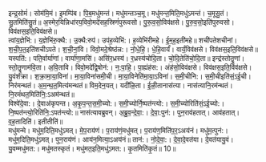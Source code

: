

  
इन्द्र॒सोमं॑। सोम॑मि॒मं। इ॒मम्पि॑ब। पि॒ब॒मधु॑मन्तं। मधु॑मन्तञ्च॒मू। मधु॑मन्त॒मिति॒मधु॑ऽमन्तं। च॒मूसु॒तं। सु॒तमिति॑सु॒तं॥ अ॒स्मेर॒यिन्निधा॑रय॒विवो॒मदे॑सह॒स्रिणं॑पुरूवसो। पु॒रू॒व॒सो॒विव॑क्षसे। पु॒रु॒व॒सो॒इति॑पुरुवसो। विव॑क्षस॒इति॒विव॑क्षसे॥  
त्वांय॒ज्ञेभि॑:। य॒ज्ञेभि॑रु॒क्थै:। उ॒क्थै:रुप॑। उप॑ह॒व्येभि॑:। ह॒व्येभि॑रीमहे। ई॒म॒ह॒इती॑महे॥ शची॑पतेशचीनां। श॒ची॒प॒त॒इति॑शचीऽपते। श॒ची॒नां॒वि। विवो॒मदे॒श्रेष्ठ॑न्न:। नो॒धे॒हि॒। धे॒हि॒वार्यं॑। वार्यं॒विव॑क्षसे। विव॑क्षस॒इति॒विव॑क्षसे॥  
यस्पति॑:। पति॒र्वार्या॑णां। वार्या॑णा॒मसि॑। असि॑र॒ध्रस्य॑। र॒ध्रस्य॑चोदि॒ता। चो॒दि॒तेति॑चो॒दि॒ता॥ इन्द्र॑स्तोतॄ॒॒णां। स्तो॒तॄ॒॒णाम॑वि॒ता। अ॒वि॒तावि। विवो॒मदे॑द्वि॒षोन॑:। न॒:पा॒हि॒। पा॒ह्यंह॑स:। अंह॑सो॒विव॑क्षसे। विव॑क्षस॒इति॒विव॑क्षसे।  
यु॒वंश॑क्रा। श॒क्रा॒मा॒या॒विना॑। मा॒या॒विना॑समी॒ची। मा॒या॒विनेति॑मा॒या॒ऽविना॑। स॒मी॒चीनि:। स॒मी॒चीइति॑सं॒ऽई॒ची। निर॑मन्थतं। अ॒म॒न्थ॒त॒मित्य॑मन्थतं॥ विम॒देन॒यत्। यदी॑ळि॒ता। ई॒ळी॒तानास॑त्या। नास॑त्यानि॒रम॑न्थतं। नि॒रमं॑थत॒मिति॑नि॒:ऽअम॑न्थतं॥  
विश्वे॑दे॒वा:। दे॒वाअ॑कृपन्त। अ॒कृ॒प॒न्त॒स॒मी॒च्यो:। स॒मी॒च्योर्नि॒ष्पत॑न्त्यो:। स॒मी॒च्योरिति॑सं॒ऽई॒च्यो:। नि॒ष्पत॑न्त्यो॒रिति॑नि॒:ऽपत॑न्त्यो:॥ नास॑त्यावब्रुवन्। अ॒ब्रु॒व॒न्दे॒वा॒:। दे॒वा॒:पुन॑:। पुन॒राव॑हतात्। आव॑हतात्। व॒ह॒तादिति॑। इतीतीति॑॥  
मधु॑मन्मे। मधु॑म॒दिति॒मधु॑ऽमत्। मे॒प॒राय॑णं। प॒राय॑णं॒मधु॑मत्। प॒राय॑ण॒मिति॑प॒र॒ऽअय॑नं। मधु॑म॒त्पुन॑:। मधु॑म॒दिति॒मधु॑ऽमत्। पुन॒राय॑णं। आय॑न॒मित्या॒ऽअय॑नं॥ तान॑:। नो॒दे॒वा॒:। दे॒वा॒दे॒वत॑या। दे॒वत॑यायु॒वं। यु॒वम्मधु॑मत:। मधु॑मतस्कृतं। मधु॑मत॒इति॒मधु॑ऽमत:। कृ॒तमिति॑कृ॒तं॥ 10॥  

